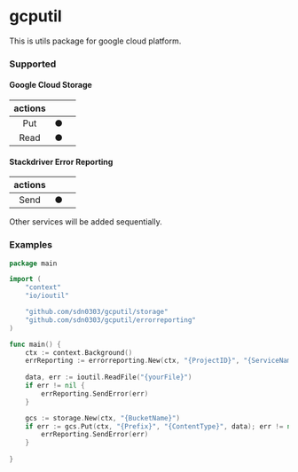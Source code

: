 # gcputil
This is utils package for google cloud platform.

### Supported
#### Google Cloud Storage
| actions |    |    |
|:-------:|:--:|:--:|
| Put     | ●  |    |
| Read    | ●  |    |

#### Stackdriver Error Reporting
| actions |    |    |
|:-------:|:--:|:--:|
| Send    | ●  |    |

Other services will be added sequentially.

### Examples
```go
package main

import (
	"context"
    "io/ioutil"

	"github.com/sdn0303/gcputil/storage"
	"github.com/sdn0303/gcputil/errorreporting"
)

func main() {
    ctx := context.Background()
    errReporting := errorreporting.New(ctx, "{ProjectID}", "{ServiceName}")
    
	data, err := ioutil.ReadFile("{yourFile}")
	if err != nil {
        errReporting.SendError(err)
    }

	gcs := storage.New(ctx, "{BucketName}")
	if err := gcs.Put(ctx, "{Prefix}", "{ContentType}", data); err != nil {
        errReporting.SendError(err)            
    }
	
}
```